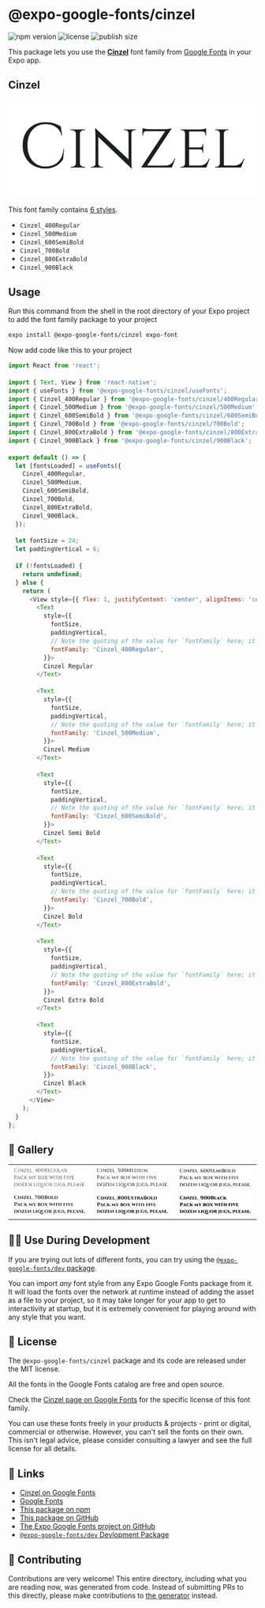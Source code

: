 # @expo-google-fonts/cinzel

![npm version](https://flat.badgen.net/npm/v/@expo-google-fonts/cinzel)
![license](https://flat.badgen.net/github/license/expo/google-fonts)
![publish size](https://flat.badgen.net/packagephobia/install/@expo-google-fonts/cinzel)

This package lets you use the [**Cinzel**](https://fonts.google.com/specimen/Cinzel) font family from [Google Fonts](https://fonts.google.com/) in your Expo app.

## Cinzel

![Cinzel](./font-family.png)

This font family contains [6 styles](#-gallery).

- `Cinzel_400Regular`
- `Cinzel_500Medium`
- `Cinzel_600SemiBold`
- `Cinzel_700Bold`
- `Cinzel_800ExtraBold`
- `Cinzel_900Black`

## Usage

Run this command from the shell in the root directory of your Expo project to add the font family package to your project
```sh
expo install @expo-google-fonts/cinzel expo-font
```

Now add code like this to your project
```js
import React from 'react';

import { Text, View } from 'react-native';
import { useFonts } from '@expo-google-fonts/cinzel/useFonts';
import { Cinzel_400Regular } from '@expo-google-fonts/cinzel/400Regular';
import { Cinzel_500Medium } from '@expo-google-fonts/cinzel/500Medium';
import { Cinzel_600SemiBold } from '@expo-google-fonts/cinzel/600SemiBold';
import { Cinzel_700Bold } from '@expo-google-fonts/cinzel/700Bold';
import { Cinzel_800ExtraBold } from '@expo-google-fonts/cinzel/800ExtraBold';
import { Cinzel_900Black } from '@expo-google-fonts/cinzel/900Black';

export default () => {
  let [fontsLoaded] = useFonts({
    Cinzel_400Regular,
    Cinzel_500Medium,
    Cinzel_600SemiBold,
    Cinzel_700Bold,
    Cinzel_800ExtraBold,
    Cinzel_900Black,
  });

  let fontSize = 24;
  let paddingVertical = 6;

  if (!fontsLoaded) {
    return undefined;
  } else {
    return (
      <View style={{ flex: 1, justifyContent: 'center', alignItems: 'center' }}>
        <Text
          style={{
            fontSize,
            paddingVertical,
            // Note the quoting of the value for `fontFamily` here; it expects a string!
            fontFamily: 'Cinzel_400Regular',
          }}>
          Cinzel Regular
        </Text>

        <Text
          style={{
            fontSize,
            paddingVertical,
            // Note the quoting of the value for `fontFamily` here; it expects a string!
            fontFamily: 'Cinzel_500Medium',
          }}>
          Cinzel Medium
        </Text>

        <Text
          style={{
            fontSize,
            paddingVertical,
            // Note the quoting of the value for `fontFamily` here; it expects a string!
            fontFamily: 'Cinzel_600SemiBold',
          }}>
          Cinzel Semi Bold
        </Text>

        <Text
          style={{
            fontSize,
            paddingVertical,
            // Note the quoting of the value for `fontFamily` here; it expects a string!
            fontFamily: 'Cinzel_700Bold',
          }}>
          Cinzel Bold
        </Text>

        <Text
          style={{
            fontSize,
            paddingVertical,
            // Note the quoting of the value for `fontFamily` here; it expects a string!
            fontFamily: 'Cinzel_800ExtraBold',
          }}>
          Cinzel Extra Bold
        </Text>

        <Text
          style={{
            fontSize,
            paddingVertical,
            // Note the quoting of the value for `fontFamily` here; it expects a string!
            fontFamily: 'Cinzel_900Black',
          }}>
          Cinzel Black
        </Text>
      </View>
    );
  }
};

```

## 🔡 Gallery


||||
|-|-|-|
|![Cinzel_400Regular](.//400Regular/Cinzel_400Regular.ttf.png)|![Cinzel_500Medium](.//500Medium/Cinzel_500Medium.ttf.png)|![Cinzel_600SemiBold](.//600SemiBold/Cinzel_600SemiBold.ttf.png)||
|![Cinzel_700Bold](.//700Bold/Cinzel_700Bold.ttf.png)|![Cinzel_800ExtraBold](.//800ExtraBold/Cinzel_800ExtraBold.ttf.png)|![Cinzel_900Black](.//900Black/Cinzel_900Black.ttf.png)||


## 👩‍💻 Use During Development

If you are trying out lots of different fonts, you can try using the [`@expo-google-fonts/dev` package](https://github.com/freeboub/google-fonts/tree/master/font-packages/dev#readme).

You can import *any* font style from any Expo Google Fonts package from it. It will load the fonts
over the network at runtime instead of adding the asset as a file to your project, so it may take longer
for your app to get to interactivity at startup, but it is extremely convenient
for playing around with any style that you want.

## 📖 License

The `@expo-google-fonts/cinzel` package and its code are released under the MIT license.

All the fonts in the Google Fonts catalog are free and open source.

Check the [Cinzel page on Google Fonts](https://fonts.google.com/specimen/Cinzel) for the specific license of this font family.

You can use these fonts freely in your products & projects - print or digital, commercial or otherwise. However, you can't sell the fonts on their own. This isn't legal advice, please consider consulting a lawyer and see the full license for all details.

## 🔗 Links

- [Cinzel on Google Fonts](https://fonts.google.com/specimen/Cinzel)
- [Google Fonts](https://fonts.google.com/)
- [This package on npm](https://www.npmjs.com/package/@expo-google-fonts/cinzel)
- [This package on GitHub](https://github.com/freeboub/google-fonts/tree/master/font-packages/cinzel)
- [The Expo Google Fonts project on GitHub](https://github.com/freeboub/google-fonts)
- [`@expo-google-fonts/dev` Devlopment Package](https://github.com/freeboub/google-fonts/tree/master/font-packages/dev)

## 🤝 Contributing

Contributions are very welcome! This entire directory, including what you are reading now, was generated from code. Instead of submitting PRs to this directly, please make contributions to [the generator](https://github.com/freeboub/google-fonts/tree/master/packages/generator) instead.
